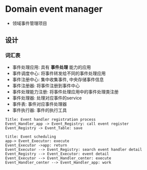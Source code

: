 # Domain event manager 
- 领域事件管理项目

## 设计
### 词汇表
- 事件处理应用: 具有 **事件处理** 能力的应用
- 事件调度中心: 将事件转发给不同的事件处理应用
- 事件注册中心: 集中收集事件, 中央存储事件信息
- 事件注册器: 将事件注册到事件中心 
- 事件处理能力注册: 将事件处理应用中的事件处理类注册
- 事件处理器: 处理对应事件的service
- 事件表: 事件对应事件处理器
- 事件执行器: 事件的执行工具







```sequence
Title: Event handler registration process
Event_Handler_app -> Event_Registry: call event register
Event_Registry -> Event_Table: save 
```







```sequence
title: Event scheduling
app-> Event_Executor: execute
Event_Executor ->app: return
Event_Executor --> Event_Registry: search event handler detail
Event_Registry --> Event_Executor: event detail
Event_Executor --> Event_Handler_center: execute
Event_Handler_center --> Event_Handler_app: work

```





